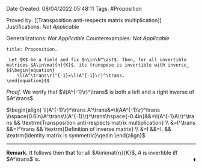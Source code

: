<div class="topSpace"></div>

Date Created: 08/04/2022 05:48:11
Tags: #Proposition

Proved by: [[Transposition anti-respects matrix multiplication]]
Justifications: _Not Applicable_

Generalizations: _Not Applicable_
Counterexamples: _Not Applicable_

``` ad-Proposition
title: Proposition.

_Let $K$ be a field and fix $n\in\N^\ast$. Then, for all invertible matrices $A\in\mat{n}{K}$, its transpose is invertible with inverse_
$$\begin{equation}
    \l(A^\trans\r)^{-1}=\l(A^{-1}\r)^\trans.
\end{equation}$$

```

_Proof_. We verify that $\l(A^{-1}\r)^\trans$ is both a left and a right inverse of $A^\trans$.

$\begin{align}
    \l(A^{-1}\r)^\trans A^\trans&=\l(AA^{-1}\r)^\trans \hspace{0.6in}A^\trans\l(A^{-1}\r)^\trans\hspace{-0.4in}&&=\l(A^{-1}A\r)^\trans && \textrm{Transposition anti-respects matrix multiplication} \\
    &=I^\trans &&=I^\trans && \textrm{Definition of inverse matrix} \\
    &=I &&=I. && \textrm{Identity matrix is symmetric}\qedin
\end{align}$

---

**Remark.** It follows then that for all $A\in\mat{n}{K}$, $A$ is invertible iff $A^\trans$ is.<span style="float:right;">$\blacklozenge$</span>
